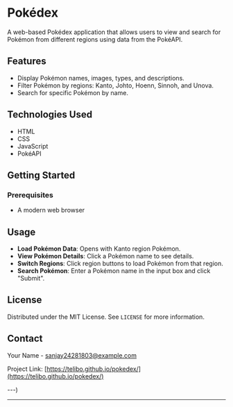 # Pokédex

A web-based Pokédex application that allows users to view and search for Pokémon from different regions using data from the PokéAPI.

## Features

- Display Pokémon names, images, types, and descriptions.
- Filter Pokémon by regions: Kanto, Johto, Hoenn, Sinnoh, and Unova.
- Search for specific Pokémon by name.

## Technologies Used

- HTML
- CSS
- JavaScript
- PokéAPI

## Getting Started

### Prerequisites

- A modern web browser

## Usage

- **Load Pokémon Data**: Opens with Kanto region Pokémon.
- **View Pokémon Details**: Click a Pokémon name to see details.
- **Switch Regions**: Click region buttons to load Pokémon from that region.
- **Search Pokémon**: Enter a Pokémon name in the input box and click "Submit".

## License

Distributed under the MIT License. See `LICENSE` for more information.

## Contact

Your Name - [sanjay24281803@example.com](mailto:sanjay24281803@example.com)

Project Link: [https://telibo.github.io/pokedex/](https://telibo.github.io/pokedex/)

---)

---
